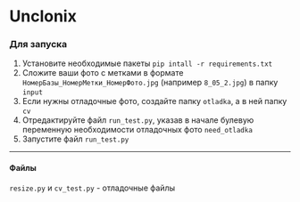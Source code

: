 ﻿# Unclonix
### Для запуска
1) Установите необходимые пакеты `pip intall -r requirements.txt`
2) Сложите ваши фото с метками в формате `НомерБазы_НомерМетки_НомерФото.jpg` (например `8_05_2.jpg`) в папку `input`
3) Если нужны отладочные фото, создайте папку `otladka`, а в ней папку `cv`
4) Отредактируйте файл `run_test.py`, указав в начале булевую переменную необходимости отладочных фото `need_otladka`
5) Запустите файл `run_test.py`

---
#### Файлы
`resize.py` и `cv_test.py` - отладочные файлы
